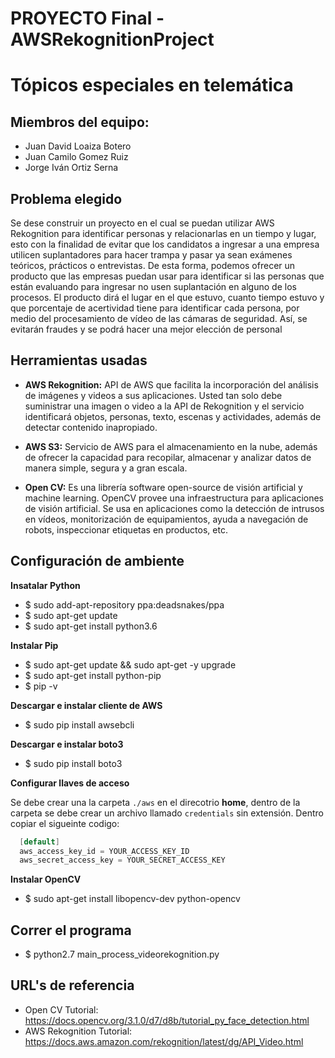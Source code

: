 # PROYECTO Final - AWSRekognitionProject  <h1>
# Tópicos especiales en telemática <h2>

## Miembros del equipo:
* Juan David Loaiza Botero
* Juan Camilo Gomez Ruiz
* Jorge Iván Ortiz Serna

## Problema elegido
Se dese construir un proyecto en el cual se puedan utilizar AWS Rekognition para identificar personas y relacionarlas en un tiempo y lugar, esto con la finalidad de evitar que los candidatos a ingresar a una empresa utilicen suplantadores para hacer trampa y pasar ya sean exámenes teóricos, prácticos o entrevistas. De esta forma, podemos ofrecer un producto que las empresas puedan usar para identificar si las personas que están evaluando para ingresar no usen suplantación en alguno de los procesos. El producto dirá el lugar en el que estuvo, cuanto tiempo estuvo y que porcentaje de acertividad tiene para identificar cada persona, por medio del procesamiento de vídeo de las cámaras de seguridad. Así, se evitarán fraudes y se podrá hacer una mejor elección de personal

## Herramientas usadas

* __AWS Rekognition:__ API de AWS que facilita la incorporación del análisis de imágenes y videos a sus aplicaciones. Usted tan solo debe suministrar una imagen o video a la API de Rekognition y el servicio identificará objetos, personas, texto, escenas y actividades, además de detectar contenido inapropiado.

* __AWS S3:__ Servicio de AWS para el almacenamiento en la nube, además de ofrecer la capacidad para recopilar, almacenar y analizar datos de manera simple, segura y a gran escala.

* __Open CV:__ Es una librería software open-source de visión artificial y machine learning. OpenCV provee una infraestructura para aplicaciones de visión artificial. Se usa en aplicaciones como la detección de intrusos en vídeos, monitorización de equipamientos, ayuda a navegación de robots, inspeccionar etiquetas en productos, etc.

## Configuración de ambiente

__Insatalar Python__

* $ sudo add-apt-repository ppa:deadsnakes/ppa
* $ sudo apt-get update
* $ sudo apt-get install python3.6

__Instalar Pip__

* $ sudo apt-get update && sudo apt-get -y upgrade
* $ sudo apt-get install python-pip
* $ pip -v

__Descargar e instalar cliente de AWS__

* $ sudo pip install awsebcli

__Descargar e instalar boto3__

* $ sudo pip install boto3

__Configurar llaves de acceso__

Se debe crear una la carpeta `./aws` en el direcotrio __home__, dentro de la carpeta se debe crear un archivo llamado `credentials` sin extensión. Dentro copiar el sigueinte codigo:

```java
  [default]
  aws_access_key_id = YOUR_ACCESS_KEY_ID
  aws_secret_access_key = YOUR_SECRET_ACCESS_KEY
```
 
 __Instalar OpenCV__
 * $ sudo apt-get install libopencv-dev python-opencv

 ## Correr el programa
 * $ python2.7 main_process_videorekognition.py
  
 ## URL's de referencia

 * Open CV Tutorial: https://docs.opencv.org/3.1.0/d7/d8b/tutorial_py_face_detection.html
 * AWS Rekognition Tutorial: https://docs.aws.amazon.com/rekognition/latest/dg/API_Video.html
